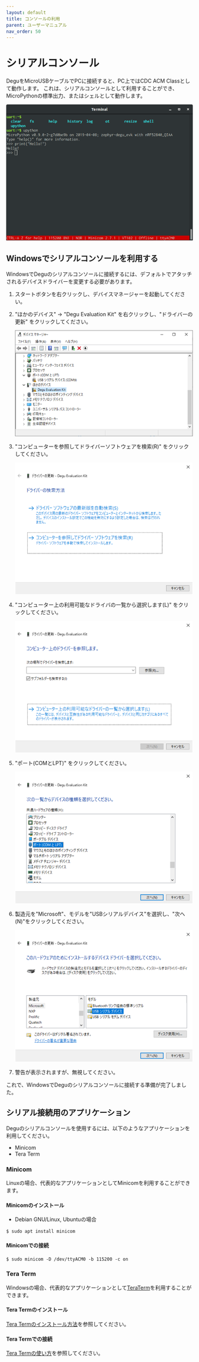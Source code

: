 ```yaml
---
layout: default
title: コンソールの利用
parent: ユーザーマニュアル
nav_order: 50
---
```


# シリアルコンソール

DeguをMicroUSBケーブルでPCに接続すると、PC上ではCDC ACM Classとして動作します。
これは、シリアルコンソールとして利用することができ、MicroPythonの標準出力、またはシェルとして動作します。

![serial-console](images/serial_console.png)

## Windowsでシリアルコンソールを利用する

WindowsでDeguのシリアルコンソールに接続するには、デフォルトでアタッチされるデバイスドライバーを変更する必要があります。

1. スタートボタンを右クリックし、デバイスマネージャーを起動してください。
1. "ほかのデバイス" -> "Degu Evaluation Kit" を右クリックし、"ドライバーの更新" をクリックしてください。

    ![windows-1](images/serial_console_windows_1.png)


1. "コンピューターを参照してドライバーソフトウェアを検索(R)" をクリックしてください。

    ![windows-2](images/serial_console_windows_2.png)

1. "コンピューター上の利用可能なドライバの一覧から選択します(L)" をクリックしてください。

    ![windows-3](images/serial_console_windows_3.png)

1. "ポート(COMとLPT)" をクリックしてください。

    ![windows-4](images/serial_console_windows_4.png)

1. 製造元を"Microsoft"、モデルを"USBシリアルデバイス"を選択し、"次へ(N)"をクリックしてください。

    ![windows-5](images/serial_console_windows_5.png)

1. 警告が表示されますが、無視してください。

これで、WindowsでDeguのシリアルコンソールに接続する準備が完了しました。


## シリアル接続用のアプリケーション

Deguのシリアルコンソールを使用するには、以下のようなアプリケーションを利用してください。

* Minicom
* Tera Term

### Minicom

Linuxの場合、代表的なアプリケーションとしてMinicomを利用することができます。

#### Minicomのインストール

* Debian GNU/Linux, Ubuntuの場合

```
$ sudo apt install minicom
```

#### Minicomでの接続

```
$ sudo minicom -D /dev/ttyACM0 -b 115200 -c on
```

### Tera Term

Windowsの場合、代表的なアプリケーションとして[TeraTerm](https://ja.osdn.net/projects/ttssh2/)を利用することができます。

#### Tera Termのインストール

[Tera Termのインストール方法](https://ja.osdn.net/projects/ttssh2/howto/install)を参照してください。

#### Tera Termでの接続

[Tera Termの使い方](https://ja.osdn.net/projects/ttssh2/howto/usage)を参照してください。
